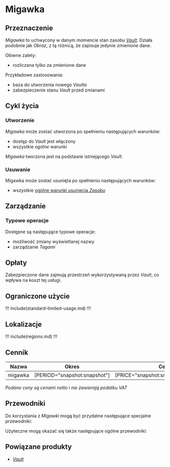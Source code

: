 # Migawka

## Przeznaczenie

*Migawka* to uchwycony w danym momencie stan zasobu *[Vault](/resource/storage/vault.md)*. Działa podobnie jak *Obraz*, z tą różnicą, że zapisuje jedynie zmienione dane.

Główne zalety:

 * rozliczana tylko za zmienione dane

Przykładowe zastosowania:

 * baza do utworzenia nowego *Vaulta*
 * zabezpieczenie stanu *Vault* przed zmianami

## Cykl życia

### Utworzenie

*Migawka* może zostać utworzona po spełnieniu następujących warunków:

 * dostęp do *Vault* jest włączony
 * wszystkie *ogólne* warunki

*Migawka* tworzona jest na podstawie istniejącego *Vault*.

### Usuwanie

Migawka może zostać usunięta po spełnieniu następujących warunków:

 * wszystkie [ogólne warunki usunięcia *Zasobu*](/platform/resource.md#usuniecie)

## Zarządzanie

### Typowe operacje

Dostępne są następujące typowe operacje:

 * możliwość zmiany wyświetlanej nazwy
 * zarządzanie *Tagami*

## Opłaty

Zabezpieczone dane zajmują przestrzeń wykorzystywaną przez *Vault*, co wpływa na koszt tej usługi.

## Ograniczone użycie

!!! include(standard-limited-usage.md) !!!

<!--
Transfer is not availabe due following reason:
- snapshot is composite of multiple resources
-->

## Lokalizacje

!!! include(regions.md) !!!

## Cennik

Nazwa              | Okres  | Cena (PLN) | Uwagi
------------------ | :----: | ---------: | :----:
migawka            | [PERIOD="snapshot:snapshot"] | [PRICE="snapshot:snapshot"] |

*Podane ceny są cenami netto i nie zawierają podatku VAT*

## Przewodniki

Do korzystania z *Migawki* mogą być przydatne następujące specjalne przewodniki:

<PageList path_re="guide/storage/snapshot/"/>

Użyteczne mogą okazać się także następujące ogólne przewodniki:

<PageList path_re="guide/resource/"/>

## Powiązane produkty

 * *[Vault](/resource/storage/vault.md)*
